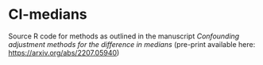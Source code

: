 # CI-medians
Source R code for methods as outlined in the manuscript _Confounding adjustment methods for the difference in medians_ (pre-print available here: https://arxiv.org/abs/2207.05940)
